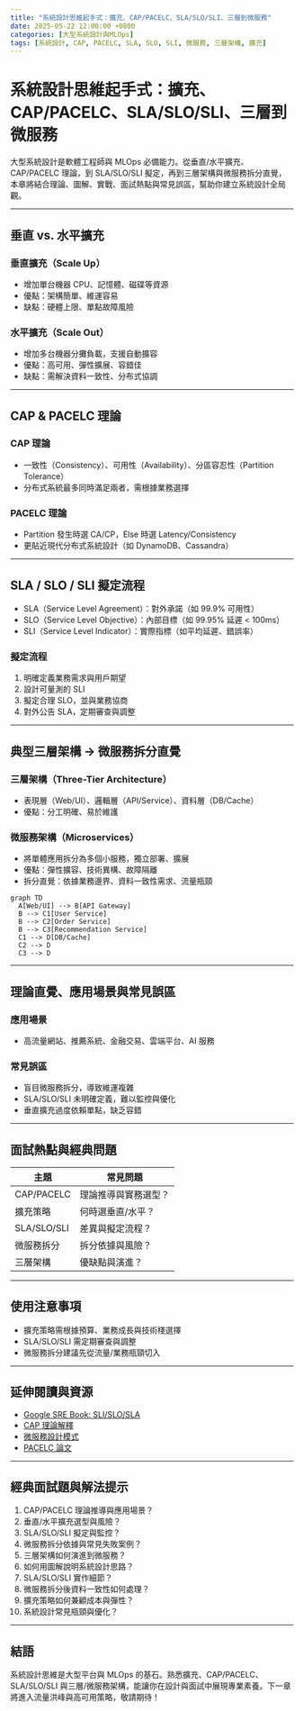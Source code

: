```yaml
---
title: "系統設計思維起手式：擴充、CAP/PACELC、SLA/SLO/SLI、三層到微服務"
date: 2025-05-22 12:00:00 +0800
categories: [大型系統設計與MLOps]
tags: [系統設計, CAP, PACELC, SLA, SLO, SLI, 微服務, 三層架構, 擴充]
---
```


# 系統設計思維起手式：擴充、CAP/PACELC、SLA/SLO/SLI、三層到微服務

大型系統設計是軟體工程師與 MLOps 必備能力。從垂直/水平擴充、CAP/PACELC 理論，到 SLA/SLO/SLI 擬定，再到三層架構與微服務拆分直覺，本章將結合理論、圖解、實戰、面試熱點與常見誤區，幫助你建立系統設計全局觀。

---

## 垂直 vs. 水平擴充

### 垂直擴充（Scale Up）

- 增加單台機器 CPU、記憶體、磁碟等資源
- 優點：架構簡單、維運容易
- 缺點：硬體上限、單點故障風險

### 水平擴充（Scale Out）

- 增加多台機器分攤負載，支援自動擴容
- 優點：高可用、彈性擴展、容錯佳
- 缺點：需解決資料一致性、分布式協調

---

## CAP & PACELC 理論

### CAP 理論

- 一致性（Consistency）、可用性（Availability）、分區容忍性（Partition Tolerance）
- 分布式系統最多同時滿足兩者，需根據業務選擇

### PACELC 理論

- Partition 發生時選 CA/CP，Else 時選 Latency/Consistency
- 更貼近現代分布式系統設計（如 DynamoDB、Cassandra）

---

## SLA / SLO / SLI 擬定流程

- SLA（Service Level Agreement）：對外承諾（如 99.9% 可用性）
- SLO（Service Level Objective）：內部目標（如 99.95% 延遲 < 100ms）
- SLI（Service Level Indicator）：實際指標（如平均延遲、錯誤率）

### 擬定流程

1. 明確定義業務需求與用戶期望
2. 設計可量測的 SLI
3. 擬定合理 SLO，並與業務協商
4. 對外公告 SLA，定期審查與調整

---

## 典型三層架構 → 微服務拆分直覺

### 三層架構（Three-Tier Architecture）

- 表現層（Web/UI）、邏輯層（API/Service）、資料層（DB/Cache）
- 優點：分工明確、易於維護

### 微服務架構（Microservices）

- 將單體應用拆分為多個小服務，獨立部署、擴展
- 優點：彈性擴容、技術異構、故障隔離
- 拆分直覺：依據業務邊界、資料一致性需求、流量瓶頸

```mermaid
graph TD
  A[Web/UI] --> B[API Gateway]
  B --> C1[User Service]
  B --> C2[Order Service]
  B --> C3[Recommendation Service]
  C1 --> D[DB/Cache]
  C2 --> D
  C3 --> D
```

---

## 理論直覺、應用場景與常見誤區

### 應用場景

- 高流量網站、推薦系統、金融交易、雲端平台、AI 服務

### 常見誤區

- 盲目微服務拆分，導致維運複雜
- SLA/SLO/SLI 未明確定義，難以監控與優化
- 垂直擴充過度依賴單點，缺乏容錯

---

## 面試熱點與經典問題

| 主題         | 常見問題 |
|--------------|----------|
| CAP/PACELC   | 理論推導與實務選型？ |
| 擴充策略     | 何時選垂直/水平？ |
| SLA/SLO/SLI  | 差異與擬定流程？ |
| 微服務拆分   | 拆分依據與風險？ |
| 三層架構     | 優缺點與演進？ |

---

## 使用注意事項

* 擴充策略需根據預算、業務成長與技術棧選擇
* SLA/SLO/SLI 需定期審查與調整
* 微服務拆分建議先從流量/業務瓶頸切入

---

## 延伸閱讀與資源

* [Google SRE Book: SLI/SLO/SLA](https://sre.google/sre-book/service-level-objectives/)
* [CAP 理論解釋](https://www.infoq.com/articles/cap-twelve-years-later-how-the-rules-have-changed/)
* [微服務設計模式](https://microservices.io/patterns/index.html)
* [PACELC 論文](https://dl.acm.org/doi/10.1145/1929957.1929961)

---

## 經典面試題與解法提示

1. CAP/PACELC 理論推導與應用場景？
2. 垂直/水平擴充選型與風險？
3. SLA/SLO/SLI 擬定與監控？
4. 微服務拆分依據與常見失敗案例？
5. 三層架構如何演進到微服務？
6. 如何用圖解說明系統設計思路？
7. SLA/SLO/SLI 實作細節？
8. 微服務拆分後資料一致性如何處理？
9. 擴充策略如何兼顧成本與彈性？
10. 系統設計常見瓶頸與優化？

---

## 結語

系統設計思維是大型平台與 MLOps 的基石。熟悉擴充、CAP/PACELC、SLA/SLO/SLI 與三層/微服務架構，能讓你在設計與面試中展現專業素養。下一章將進入流量洪峰與高可用策略，敬請期待！
